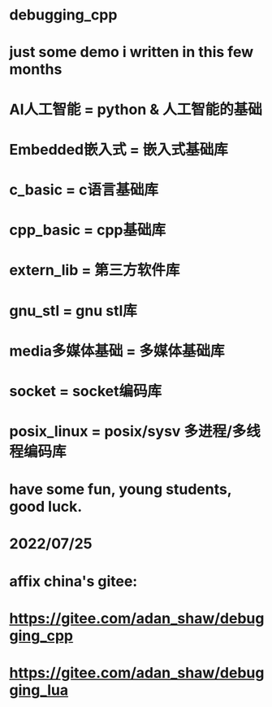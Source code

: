 # debugging_cpp
# just some demo i written in this few months
#   AI人工智能     = python & 人工智能的基础
#   Embedded嵌入式 = 嵌入式基础库
#   c_basic       = c语言基础库
#   cpp_basic     = cpp基础库
#   extern_lib    = 第三方软件库
#   gnu_stl       = gnu stl库
#   media多媒体基础 = 多媒体基础库
#   socket        = socket编码库
#   posix_linux   = posix/sysv 多进程/多线程编码库
# have some fun, young students, good luck.
# 2022/07/25
#
# affix china's gitee:
#   https://gitee.com/adan_shaw/debugging_cpp
#   https://gitee.com/adan_shaw/debugging_lua
